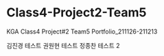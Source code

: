 # Class4-Project2-Team5
KGA Class4 Project#2 Team5 Portfolio_211126-211213

김진경 테스트
권원현 테스트
정종찬 테스트 2